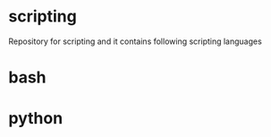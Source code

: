 # scripting
Repository for scripting and it contains following scripting languages
  # bash
  # python
